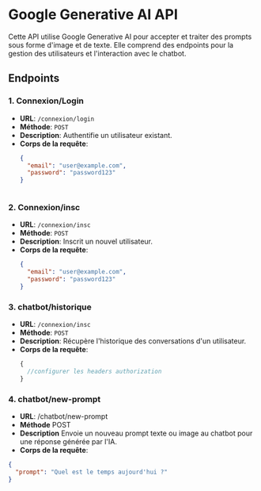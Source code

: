 # Google Generative AI API

Cette API utilise Google Generative AI pour accepter et traiter des prompts sous forme d'image et de texte. Elle comprend des endpoints pour la gestion des utilisateurs et l'interaction avec le chatbot.

## Endpoints

### 1. Connexion/Login
- **URL**: `/connexion/login`
- **Méthode**: `POST`
- **Description**: Authentifie un utilisateur existant.
- **Corps de la requête**:
  ```json
  {
    "email": "user@example.com",
    "password": "password123"
  }



### 2. Connexion/insc
- **URL**: `/connexion/insc`
- **Méthode**: `POST`
- **Description**: Inscrit un nouvel utilisateur.
- **Corps de la requête**:
  ```json
  {
    "email": "user@example.com",
    "password": "password123"
  }

### 3. chatbot/historique
- **URL**: `/connexion/insc`
- **Méthode**: `POST`
- **Description**: Récupère l'historique des conversations d'un utilisateur.
- **Corps de la requête**:
  ```js
  {
    //configurer les headers authorization
  }

### 4. chatbot/new-prompt
- **URL**:  /chatbot/new-prompt
- **Méthode** POST
- **Description** Envoie un nouveau prompt texte ou image au chatbot pour une réponse générée par l'IA.
- **Corps de la requête**:

```json
{
  "prompt": "Quel est le temps aujourd'hui ?"
}

